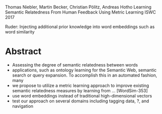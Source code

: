 Thomas Niebler, Martin Becker, Christian Pölitz, Andreas Hotho
Learning Semantic Relatedness From Human Feedback Using Metric Learning
ISWC 2017

Ruder: Injecting additional prior knowledge into word embeddings 
such as word similarity 

# Abstract

* Assessing the degree of semantic relatedness between words
* applications, such as ontology learning for the Semantic Web, semantic search
  or query expansion. To accomplish this in an automated fashion, many
* we propose to utilize a metric learning approach 
  to improve existing semantic relatedness measures 
  by learning from ... [WordSim-353]
* use word embeddings instead of traditional high-dimensional vectors
* test our approach on several domains including 
  tagging data, ?, and navigation
